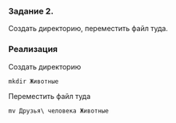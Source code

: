 ### Задание 2. 
Создать директорию, переместить файл туда.

### Реализация

Создать директорию
```
mkdir Животные
```

Переместить файл туда
```
mv Друзья\ человека Животные
```